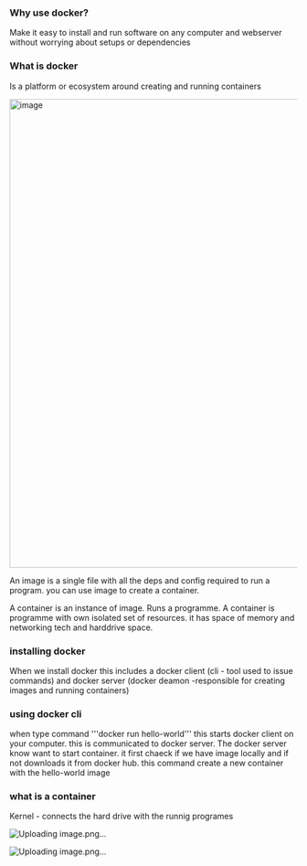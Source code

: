 ###  Why use docker?

Make it easy to install and run software on any computer and webserver without worrying about setups or dependencies

### What is docker

Is a platform or ecosystem around creating and running containers

<img width="820" alt="image" src="https://github.com/MutiatOba/docker/assets/118978642/47573366-e4d6-4fe5-a26b-172a4befc712">

An image is a single file with all the deps and config required to run a program. you can use image to create a container.

A container is an instance of image. Runs a programme. A container is programme with own isolated set of resources. it has space of memory and networking tech and harddrive space. 

### installing docker

When we install docker this includes a docker client (cli - tool used to issue commands) and docker server (docker deamon -responsible for creating images and running containers)

### using docker cli

when type  command '''docker run hello-world''' this starts docker client on your computer. this is communicated to docker server. The docker server know want to start container. it first chaeck if we have image locally and if not downloads it from docker hub. this command create a new container with the hello-world image

### what is a container

Kernel - connects the hard drive with the runnig programes

![Uploading image.png…]()

![Uploading image.png…]()

